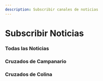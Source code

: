 ```yaml
---
description: Subscribir canales de noticias
---
```


# Subscribir Noticias

### Todas las Noticias

### Cruzados de Campanario

### Cruzados de Colina

